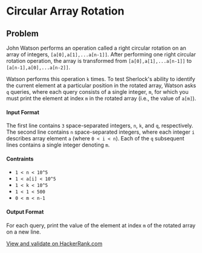 # Circular Array Rotation

## Problem
John Watson performs an operation called a right circular rotation on an array of integers, `[a[0],a[1],...a[n-1]]`. After performing one right circular rotation operation, the array is transformed from `[a[0],a[1],...a[n-1]]` to `[a[n-1],a[0],...a[n-2]]`.

Watson performs this operation `k` times. To test Sherlock's ability to identify the current element at a particular position in the rotated array, Watson asks `q` queries, where each query consists of a single integer, `m`, for which you must print the element at index `m` in the rotated array (i.e., the value of `a[m]`).

#### Input Format
The first line contains `3` space-separated integers, `n`, `k`, and `q`, respectively.
The second line contains `n` space-separated integers, where each integer `i` describes array element `a` (where `0 < i < n`).
Each of the `q` subsequent lines contains a single integer denoting `m`.

#### Contraints
* `1 < n < 10^5`
* `1 < a[i] < 10^5`
* `1 < k < 10^5`
* `1 < 1 < 500`
* `0 < m < n-1`

#### Output Format

For each query, print the value of the element at index `m` of the rotated array on a new line.

[View and validate on HackerRank.com](https://www.hackerrank.com/challenges/circular-array-rotation)
